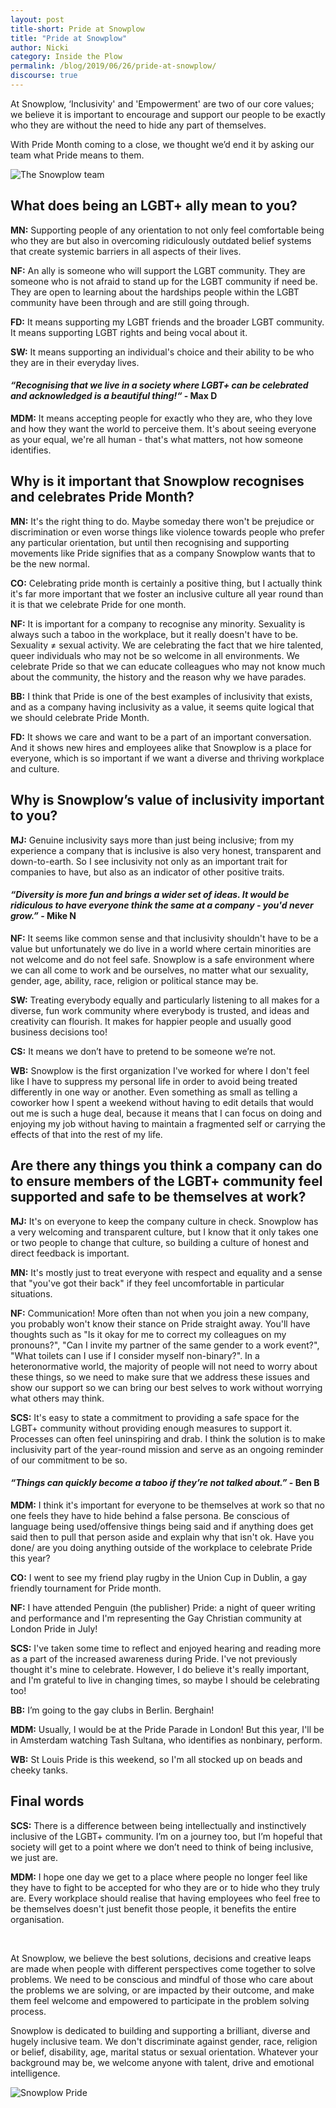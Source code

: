 ```yaml
---
layout: post
title-short: Pride at Snowplow
title: "Pride at Snowplow"
author: Nicki
category: Inside the Plow
permalink: /blog/2019/06/26/pride-at-snowplow/
discourse: true
---
```


At Snowplow, ‘Inclusivity' and 'Empowerment'  are two of our core values; we believe it is important to encourage and support our people to be exactly who they are without the need to hide any part of themselves.

With Pride Month coming to a close, we thought we’d end it by asking our team what Pride means to them.

![The Snowplow team][snowplow-team-pride]

## What does being an LGBT+ ally mean to you?

**MN:** Supporting people of any orientation to not only feel comfortable being who they are but also in overcoming ridiculously outdated belief systems that create systemic barriers in all aspects of their lives.

**NF:** An ally is someone who will support the LGBT community. They are someone who is not afraid to stand up for the LGBT community if need be. They are open to learning about the hardships people within the LGBT community have been through and are still going through.

**FD:** It means supporting my LGBT friends and the broader LGBT community. It means supporting LGBT rights and being vocal about it.

**SW:** It means supporting an individual's choice and their ability to be who they are in their everyday lives.

#### *“Recognising that we live in a society where LGBT+ can be celebrated and acknowledged is a beautiful thing!“* - Max D

**MDM:** It means accepting people for exactly who they are, who they love and how they want the world to perceive them. It's about seeing everyone as your equal, we're all human - that's what matters, not how someone identifies.

## Why is it important that Snowplow recognises and celebrates Pride Month?

**MN:** It's the right thing to do. Maybe someday there won't be prejudice or discrimination or even worse things like violence towards people who prefer any particular orientation, but until then recognising and supporting movements like Pride signifies that as a company Snowplow wants that to be the new normal.

**CO:** Celebrating pride month is certainly a positive thing, but I actually think it's far more important that we foster an inclusive culture all year round than it is that we celebrate Pride for one month.

**NF:** It is important for a company to recognise any minority. Sexuality is always such a taboo in the workplace, but it really doesn't have to be. Sexuality ≠ sexual activity. We are celebrating the fact that we hire talented, queer individuals who may not be so welcome in all environments. We celebrate Pride so that we can educate colleagues who may not know much about the community, the history and the reason why we have parades.

**BB:** I think that Pride is one of the best examples of inclusivity that exists, and as a company having inclusivity as a value, it seems quite logical that we should celebrate Pride Month.

**FD:** It shows we care and want to be a part of an important conversation. And it shows new hires and employees alike that Snowplow is a place for everyone, which is so important if we want a diverse and thriving workplace and culture.

## Why is Snowplow’s value of inclusivity important to you?

**MJ:** Genuine inclusivity says more than just being inclusive; from my experience a company that is inclusive is also very honest, transparent and down-to-earth. So I see inclusivity not only as an important trait for companies to have, but also as an indicator of other positive traits.

#### *“Diversity is more fun and brings a wider set of ideas. It would be ridiculous to have everyone think the same at a company - you'd never grow.”* - Mike N

**NF:** It seems like common sense and that inclusivity shouldn't have to be a value but unfortunately we do live in a world where certain minorities are not welcome and do not feel safe. Snowplow is a safe environment where we can all come to work and be ourselves, no matter what our sexuality, gender, age, ability, race, religion or political stance may be.

**SW:** Treating everybody equally and particularly listening to all makes for a diverse, fun work community where everybody is trusted, and ideas and creativity can flourish. It makes for happier people and usually good business decisions too!

**CS:** It means we don’t have to pretend to be someone we’re not.

**WB:** Snowplow is the first organization I've worked for where I don't feel like I have to suppress my personal life in order to avoid being treated differently in one way or another. Even something as small as telling a coworker how I spent a weekend without having to edit details that would out me is such a huge deal, because it means that I can focus on doing and enjoying my job without having to maintain a fragmented self or carrying the effects of that into the rest of my life.

## Are there any things you think a company can do to ensure members of the LGBT+ community feel supported and safe to be themselves at work?

**MJ:** It's on everyone to keep the company culture in check. Snowplow has a very welcoming and transparent culture, but I know that it only takes one or two people to change that culture, so building a culture of honest and direct feedback is important.

**MN:** It's mostly just to treat everyone with respect and equality and a sense that "you've got their back" if they feel uncomfortable in particular situations.

**NF:** Communication! More often than not when you join a new company, you probably won't know their stance on Pride straight away. You'll have thoughts such as "Is it okay for me to correct my colleagues on my pronouns?", "Can I invite my partner of the same gender to a work event?", "What toilets can I use if I consider myself non-binary?". In a heteronormative world, the majority of people will not need to worry about these things, so we need to make sure that we address these issues and show our support so we can bring our best selves to work without worrying what others may think.

**SCS:** It's easy to state a commitment to providing a safe space for the LGBT+ community without providing enough measures to support it. Processes can often feel uninspiring and drab. I think the solution is to make inclusivity part of the year-round mission and serve as an ongoing reminder of our commitment to be so.

#### *“Things can quickly become a taboo if they’re not talked about.”* - Ben B

**MDM:** I think it's important for everyone to be themselves at work so that no one feels they have to hide behind a false persona. Be conscious of language being used/offensive things being said and if anything does get said then to pull that person aside and explain why that isn't ok.
Have you done/ are you doing anything outside of the workplace to celebrate Pride this year?

**CO:** I went to see my friend play rugby in the Union Cup in Dublin, a gay friendly tournament for Pride month.

**NF:** I have attended Penguin (the publisher) Pride: a night of queer writing and performance and I'm representing the Gay Christian community at London Pride in July!

**SCS:** I've taken some time to reflect and enjoyed hearing and reading more as a part of the increased awareness during Pride. I've not previously thought it's mine to celebrate. However, I do believe it's really important, and I'm grateful to live in changing times, so maybe I should be celebrating too!

**BB:** I’m going to the gay clubs in Berlin. Berghain!

**MDM:** Usually, I would be at the Pride Parade in London! But this year, I'll be in Amsterdam watching Tash Sultana, who identifies as nonbinary, perform.

**WB:** St Louis Pride is this weekend, so I'm all stocked up on beads and cheeky tanks.

## Final words

**SCS:** There is a difference between being intellectually and instinctively inclusive of the LGBT+ community. I’m on a journey too, but I’m hopeful that society will get to a point where we don’t need to think of being inclusive, we just are.

**MDM:** I hope one day we get to a place where people no longer feel like they have to fight to be accepted for who they are or to hide who they truly are. Every workplace should realise that having employees who feel free to be themselves doesn't just benefit those people, it benefits the entire organisation.

<br>

At Snowplow, we believe the best solutions, decisions and creative leaps are made when people with different perspectives come together to solve problems.  We need to be conscious and mindful of those who care about the problems we are solving, or are impacted by their outcome, and make them feel welcome and empowered to participate in the problem solving process.

Snowplow is dedicated to building and supporting a brilliant, diverse and hugely inclusive team. We don't discriminate against gender, race, religion or belief, disability, age, marital status or sexual orientation. Whatever your background may be, we welcome anyone with talent, drive and emotional intelligence.

![Snowplow Pride][snowplow-pride]

[snowplow-team-pride]: /assets/img/blog/2019/06/snowplow-team-pride.png
[snowplow-pride]: /assets/img/blog/2019/06/snowplow-pride.gif
